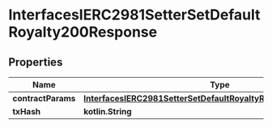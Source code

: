 
# InterfacesIERC2981SetterSetDefaultRoyalty200Response

## Properties
Name | Type | Description | Notes
------------ | ------------- | ------------- | -------------
**contractParams** | [**InterfacesIERC2981SetterSetDefaultRoyaltyRequestContractParams**](InterfacesIERC2981SetterSetDefaultRoyaltyRequestContractParams.md) |  | 
**txHash** | **kotlin.String** |  | 



